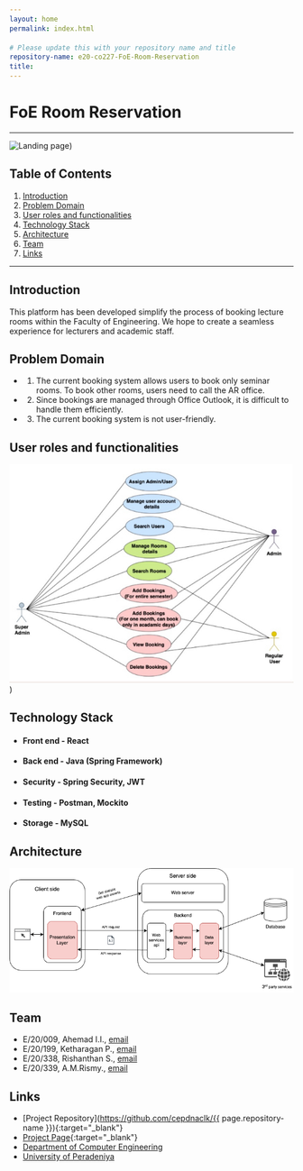 ```yaml
---
layout: home
permalink: index.html

# Please update this with your repository name and title
repository-name: e20-co227-FoE-Room-Reservation
title:
---
```


[comment]: # "This is the standard layout for the project, but you can clean this and use your own template"

# FoE Room Reservation

---

![Landing page](./images/Screenshot%202024-12-01%20at%202.32.58%E2%80%AFPM.png))

 
## Table of Contents
1. [Introduction](#introduction)
2. [Problem Domain](#problem-domain)
3. [User roles and functionalities](#User-roles-and-functionalities)
4. [Technology Stack](#technology-stack)
5. [Architecture](#architecture)
6. [Team](#team)
7. [Links](#links)

---

## Introduction

This platform has been developed simplify the process of booking lecture rooms within the Faculty of Engineering. We hope to create a seamless experience for lecturers and academic staff.


## Problem Domain
- 1. The current booking system allows users to book only seminar rooms. To book other rooms, users need to call the AR office.
- 2. Since bookings are managed through Office Outlook, it is difficult to handle them efficiently.
- 3. The current booking system is not user-friendly.

## User roles and functionalities

![User functionalities](./images/IMG_3493.jpg))


## Technology Stack
- #### Front end  - React
- #### Back end - Java (Spring Framework)
- #### Security - Spring Security, JWT
- #### Testing - Postman, Mockito
- #### Storage - MySQL

## Architecture

![Control Flow](./images/Architecture.png)

## Team
-  E/20/009, Ahemad I.I., [email](e20009@eng.pdn.ac.lk)
-  E/20/199, Ketharagan P., [email](e20199@eng.pdn.ac.lk)
-  E/20/338, Rishanthan S., [email](e20338@eng.pdn.ac.lk)
-  E/20/339, A.M.Rismy., [email](e20339@eng.pdn.ac.lk)



## Links

- [Project Repository](https://github.com/cepdnaclk/{{ page.repository-name }}){:target="_blank"}
- [Project Page](https://cepdnaclk.github.io/e20-co227-FoE-Room-Reservation){:target="_blank"}
- [Department of Computer Engineering](http://www.ce.pdn.ac.lk/)
- [University of Peradeniya](https://eng.pdn.ac.lk/)


[//]: # (Please refer this to learn more about Markdown syntax)
[//]: # (https://github.com/adam-p/markdown-here/wiki/Markdown-Cheatsheet)
